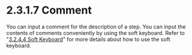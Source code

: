 # 2.3.1.7 Comment

You can input a comment for the description of a step. You can input the contents of comments conveniently by using the soft keyboard.
Refer to "[3.2.4.4 Soft Keyboard](../../../3-programming/2-prog-edit/4-statement-edit/4-softkeyboard.md)" for more details about how to use the soft keyboard.
